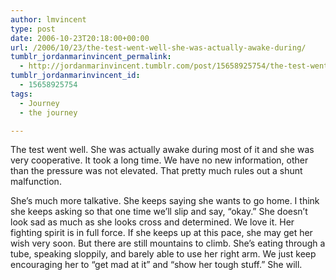 ```yaml
---
author: lmvincent
type: post
date: 2006-10-23T20:18:00+00:00
url: /2006/10/23/the-test-went-well-she-was-actually-awake-during/
tumblr_jordanmarinvincent_permalink:
  - http://jordanmarinvincent.tumblr.com/post/15658925754/the-test-went-well-she-was-actually-awake-during
tumblr_jordanmarinvincent_id:
  - 15658925754
tags:
  - Journey
  - the journey

---
```

The test went well. She was actually awake during most of it and she was very cooperative. It took a long time. We have no new information, other than the pressure was not elevated. That pretty much rules out a shunt malfunction.

She&rsquo;s much more talkative. She keeps saying she wants to go home. I think she keeps asking so that one time we&rsquo;ll slip and say, &ldquo;okay.&rdquo; She doesn&rsquo;t look sad as much as she looks cross and determined. We love it. Her fighting spirit is in full force. If she keeps up at this pace, she may get her wish very soon. But there are still mountains to climb. She&rsquo;s eating through a tube, speaking sloppily, and barely able to use her right arm. We just keep encouraging her to &ldquo;get mad at it&rdquo; and &ldquo;show her tough stuff.&rdquo; She will.

<div class="blogger-post-footer">
  <img loading="lazy" width="1" height="1" src="https://blogger.googleusercontent.com/tracker/9039099668816362935-2411370548058610223?l=jordansjourney2.blogspot.com" alt="" />
</div>
